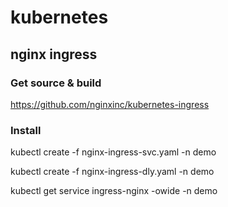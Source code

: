 # kubernetes

## nginx ingress

### Get source & build

https://github.com/nginxinc/kubernetes-ingress

### Install

kubectl create -f nginx-ingress-svc.yaml  -n demo

kubectl create -f nginx-ingress-dly.yaml  -n demo

kubectl get service ingress-nginx -owide -n demo
